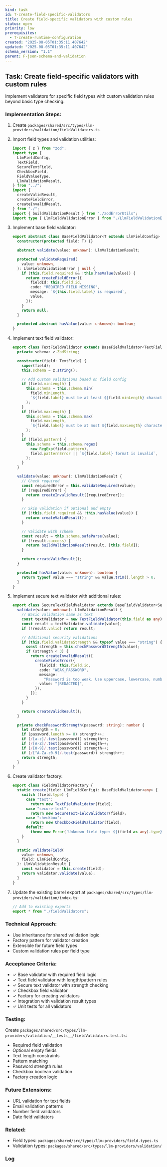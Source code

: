 ```yaml
---
kind: task
id: T-create-field-specific-validators
title: Create field-specific validators with custom rules
status: open
priority: low
prerequisites:
  - T-create-runtime-configuration
created: "2025-08-05T01:35:11.407642"
updated: "2025-08-05T01:35:11.407642"
schema_version: "1.1"
parent: F-json-schema-and-validation
---
```


## Task: Create field-specific validators with custom rules

Implement validators for specific field types with custom validation rules beyond basic type checking.

### Implementation Steps:

1. Create `packages/shared/src/types/llm-providers/validation/fieldValidators.ts`

2. Import field types and validation utilities:

   ```typescript
   import { z } from "zod";
   import type {
     LlmFieldConfig,
     TextField,
     SecureTextField,
     CheckboxField,
     FieldValueType,
     LlmValidationResult,
   } from "../";
   import {
     createValidResult,
     createFieldError,
     createInvalidResult,
   } from "./";
   import { buildValidationResult } from "./zodErrorUtils";
   import type { LlmFieldValidationError } from "./LlmFieldValidationError";
   ```

3. Implement base field validator:

   ```typescript
   export abstract class BaseFieldValidator<T extends LlmFieldConfig> {
     constructor(protected field: T) {}

     abstract validate(value: unknown): LlmValidationResult;

     protected validateRequired(
       value: unknown,
     ): LlmFieldValidationError | null {
       if (this.field.required && !this.hasValue(value)) {
         return createFieldError({
           fieldId: this.field.id,
           code: "REQUIRED_FIELD_MISSING",
           message: `${this.field.label} is required`,
           value,
         });
       }
       return null;
     }

     protected abstract hasValue(value: unknown): boolean;
   }
   ```

4. Implement text field validator:

   ```typescript
   export class TextFieldValidator extends BaseFieldValidator<TextField> {
     private schema: z.ZodString;

     constructor(field: TextField) {
       super(field);
       this.schema = z.string();

       // Add custom validations based on field config
       if (field.minLength) {
         this.schema = this.schema.min(
           field.minLength,
           `${field.label} must be at least ${field.minLength} characters`,
         );
       }
       if (field.maxLength) {
         this.schema = this.schema.max(
           field.maxLength,
           `${field.label} must be at most ${field.maxLength} characters`,
         );
       }
       if (field.pattern) {
         this.schema = this.schema.regex(
           new RegExp(field.pattern),
           field.patternError || `${field.label} format is invalid`,
         );
       }
     }

     validate(value: unknown): LlmValidationResult {
       // Check required
       const requiredError = this.validateRequired(value);
       if (requiredError) {
         return createInvalidResult([requiredError]);
       }

       // Skip validation if optional and empty
       if (!this.field.required && !this.hasValue(value)) {
         return createValidResult();
       }

       // Validate with schema
       const result = this.schema.safeParse(value);
       if (!result.success) {
         return buildValidationResult(result, [this.field]);
       }

       return createValidResult();
     }

     protected hasValue(value: unknown): boolean {
       return typeof value === "string" && value.trim().length > 0;
     }
   }
   ```

5. Implement secure text validator with additional rules:

   ```typescript
   export class SecureTextFieldValidator extends BaseFieldValidator<SecureTextField> {
     validate(value: unknown): LlmValidationResult {
       // Basic validation same as text
       const textValidator = new TextFieldValidator(this.field as any);
       const result = textValidator.validate(value);
       if (!result.valid) return result;

       // Additional security validations
       if (this.field.validateStrength && typeof value === "string") {
         const strength = this.checkPasswordStrength(value);
         if (strength < 3) {
           return createInvalidResult([
             createFieldError({
               fieldId: this.field.id,
               code: "WEAK_PASSWORD",
               message:
                 "Password is too weak. Use uppercase, lowercase, numbers, and symbols.",
               value: "[REDACTED]",
             }),
           ]);
         }
       }

       return createValidResult();
     }

     private checkPasswordStrength(password: string): number {
       let strength = 0;
       if (password.length >= 8) strength++;
       if (/[a-z]/.test(password)) strength++;
       if (/[A-Z]/.test(password)) strength++;
       if (/[0-9]/.test(password)) strength++;
       if (/[^A-Za-z0-9]/.test(password)) strength++;
       return strength;
     }
   }
   ```

6. Create validator factory:

   ```typescript
   export class FieldValidatorFactory {
     static create(field: LlmFieldConfig): BaseFieldValidator<any> {
       switch (field.type) {
         case "text":
           return new TextFieldValidator(field);
         case "secure-text":
           return new SecureTextFieldValidator(field);
         case "checkbox":
           return new CheckboxFieldValidator(field);
         default:
           throw new Error(`Unknown field type: ${(field as any).type}`);
       }
     }

     static validateField(
       value: unknown,
       field: LlmFieldConfig,
     ): LlmValidationResult {
       const validator = this.create(field);
       return validator.validate(value);
     }
   }
   ```

7. Update the existing barrel export at `packages/shared/src/types/llm-providers/validation/index.ts`:
   ```typescript
   // Add to existing exports
   export * from "./fieldValidators";
   ```

### Technical Approach:

- Use inheritance for shared validation logic
- Factory pattern for validator creation
- Extensible for future field types
- Custom validation rules per field type

### Acceptance Criteria:

- ✓ Base validator with required field logic
- ✓ Text field validator with length/pattern rules
- ✓ Secure text validator with strength checking
- ✓ Checkbox field validator
- ✓ Factory for creating validators
- ✓ Integration with validation result types
- ✓ Unit tests for all validators

### Testing:

Create `packages/shared/src/types/llm-providers/validation/__tests__/fieldValidators.test.ts`:

- Required field validation
- Optional empty fields
- Text length constraints
- Pattern matching
- Password strength rules
- Checkbox boolean validation
- Factory creation logic

### Future Extensions:

- URL validation for text fields
- Email validation patterns
- Number field validators
- Date field validators

### Related:

- Field types: `packages/shared/src/types/llm-providers/field.types.ts`
- Validation types: `packages/shared/src/types/llm-providers/validation/`

### Log
